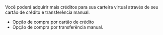 Você poderá adquirir mais créditos para sua carteira virtual através de seu cartão de crédito e transferência manual. 

- Opção de compra por cartão de crédito
- Opção de compra por transferência manual.


